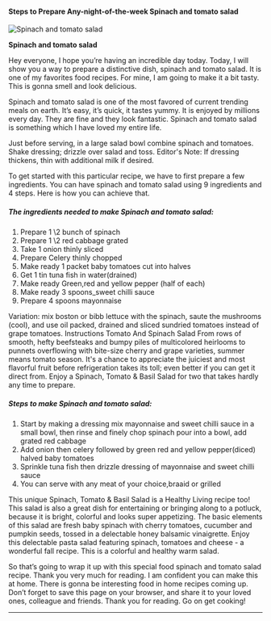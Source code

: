             

#### Steps to Prepare Any-night-of-the-week Spinach and tomato salad

![Spinach and tomato salad](https://img-global.cpcdn.com/recipes/a4c105356b81c298/751x532cq70/spinach-and-tomato-salad-recipe-main-photo.jpg)

**Spinach and tomato salad**

Hey everyone, I hope you’re having an incredible day today. Today, I will show you a way to prepare a distinctive dish, spinach and tomato salad. It is one of my favorites food recipes. For mine, I am going to make it a bit tasty. This is gonna smell and look delicious.

Spinach and tomato salad is one of the most favored of current trending meals on earth. It’s easy, it’s quick, it tastes yummy. It is enjoyed by millions every day. They are fine and they look fantastic. Spinach and tomato salad is something which I have loved my entire life.

Just before serving, in a large salad bowl combine spinach and tomatoes. Shake dressing; drizzle over salad and toss. Editor's Note: If dressing thickens, thin with additional milk if desired.

To get started with this particular recipe, we have to first prepare a few ingredients. You can have spinach and tomato salad using 9 ingredients and 4 steps. Here is how you can achieve that.

##### The ingredients needed to make Spinach and tomato salad:

1.  Prepare 1 \\2 bunch of spinach
2.  Prepare 1 \\2 red cabbage grated
3.  Take 1 onion thinly sliced
4.  Prepare Celery thinly chopped
5.  Make ready 1 packet baby tomatoes cut into halves
6.  Get 1 tin tuna fish in water(drained)
7.  Make ready Green,red and yellow pepper (half of each)
8.  Make ready 3 spoons\_sweet chilli sauce
9.  Prepare 4 spoons mayonnaise

Variation: mix boston or bibb lettuce with the spinach, saute the mushrooms (cool), and use oil packed, drained and sliced sundried tomatoes instead of grape tomatoes. Instructions Tomato And Spinach Salad From rows of smooth, hefty beefsteaks and bumpy piles of multicolored heirlooms to punnets overflowing with bite-size cherry and grape varieties, summer means tomato season. It's a chance to appreciate the juiciest and most flavorful fruit before refrigeration takes its toll; even better if you can get it direct from. Enjoy a Spinach, Tomato & Basil Salad for two that takes hardly any time to prepare.

##### Steps to make Spinach and tomato salad:

1.  Start by making a dressing mix mayonnaise and sweet chilli sauce in a small bowl, then rinse and finely chop spinach pour into a bowl, add grated red cabbage
2.  Add onion then celery followed by green red and yellow pepper(diced) halved baby tomatoes
3.  Sprinkle tuna fish then drizzle dressing of mayonnaise and sweet chilli sauce
4.  You can serve with any meat of your choice,braaid or grilled

This unique Spinach, Tomato & Basil Salad is a Healthy Living recipe too! This salad is also a great dish for entertaining or bringing along to a potluck, because it is bright, colorful and looks super appetizing. The basic elements of this salad are fresh baby spinach with cherry tomatoes, cucumber and pumpkin seeds, tossed in a delectable honey balsamic vinaigrette. Enjoy this delectable pasta salad featuring spinach, tomatoes and cheese - a wonderful fall recipe. This is a colorful and healthy warm salad.

So that’s going to wrap it up with this special food spinach and tomato salad recipe. Thank you very much for reading. I am confident you can make this at home. There is gonna be interesting food in home recipes coming up. Don’t forget to save this page on your browser, and share it to your loved ones, colleague and friends. Thank you for reading. Go on get cooking!

* * *
